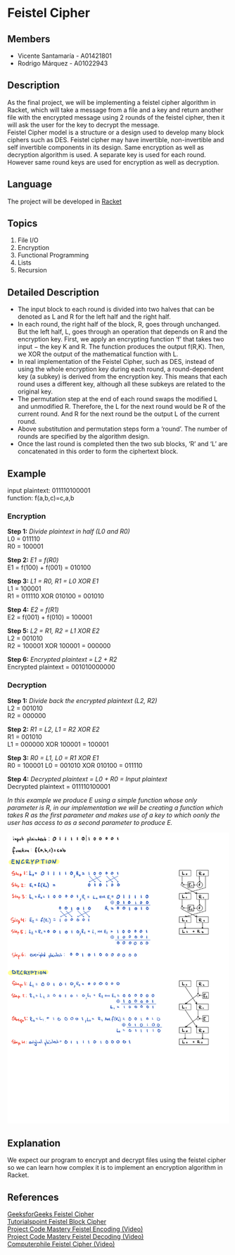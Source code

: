 # Feistel Cipher

## Members
* Vicente Santamaría - A01421801
* Rodrigo Márquez - A01022943

## Description
As the final project, we will be implementing a feistel cipher algorithm in Racket, which will take a message from a file and a key and return another file with the encrypted message using 2 rounds of the feistel cipher, then it will ask the user for the key to decrypt the message.  
Feistel Cipher model is a structure or a design used to develop many block ciphers such as DES. Feistel cipher may have invertible, non-invertible and self invertible components in its design. Same encryption as well as decryption algorithm is used. A separate key is used for each round. However same round keys are used for encryption as well as decryption.

## Language
The project will be developed in [Racket](https://racket-lang.org/)

## Topics
1. File I/O
2. Encryption
3. Functional Programming
4. Lists
5. Recursion

## Detailed Description
* The input block to each round is divided into two halves that can be denoted as L and R for the left half and the right half.
* In each round, the right half of the block, R, goes through unchanged. But the left half, L, goes through an operation that depends on R and the encryption key. First, we apply an encrypting function ‘f’ that takes two input − the key K and R. The function produces the output f(R,K). Then, we XOR the output of the mathematical function with L.
* In real implementation of the Feistel Cipher, such as DES, instead of using the whole encryption key during each round, a round-dependent key (a subkey) is derived from the encryption key. This means that each round uses a different key, although all these subkeys are related to the original key.
* The permutation step at the end of each round swaps the modified L and unmodified R. Therefore, the L for the next round would be R of the current round. And R for the next round be the output L of the current round.
* Above substitution and permutation steps form a ‘round’. The number of rounds are specified by the algorithm design.
* Once the last round is completed then the two sub blocks, ‘R’ and ‘L’ are concatenated in this order to form the ciphertext block.

## Example
input plaintext: 011110100001  
function: f(a,b,c)=c,a,b  

### Encryption

**Step 1:** *Divide plaintext in half (L0 and R0)*  
L0 = 011110  
R0 = 100001  
  
**Step 2:** *E1 = f(R0)*  
E1 = f(100) + f(001) = 010100  
  
**Step 3:** *L1 = R0, R1 = L0 XOR E1*  
L1 = 100001  
R1 = 011110 XOR 010100 = 001010  
  
**Step 4:** *E2 = f(R1)*  
E2 =  f(001) + f(010) = 100001  
  
**Step 5:** *L2 = R1, R2 = L1 XOR E2*  
L2 = 001010  
R2 = 100001  XOR 100001 = 000000  

**Step 6:** *Encrypted plaintext = L2 + R2*  
Encrypted plaintext = 001010000000  

### Decryption

**Step 1:** *Divide back the encrypted plaintext (L2, R2)*  
L2 = 001010  
R2 = 000000  
  
**Step 2:** *R1 = L2, L1 =  R2 XOR E2*  
R1 = 001010  
L1 = 000000 XOR 100001 = 100001  
  
**Step 3:** *R0 = L1, L0 = R1 XOR E1*  
R0 = 100001
L0 = 001010 XOR 010100 = 011110  
  
**Step 4:** *Decrypted plaintext = L0 + R0 = Input plaintext*  
Decrypted plaintext = 011110100001  
  
*In this example we produce E using a simple function whose only parameter is R, in our implementation we will be creating a function which takes R as the first parameter and makes use of a key to which oonly the user has access to as a second parameter to produce E.*  

![Example Diagram](./feistel.png)

## Explanation
We expect our program to encrypt and decrypt files using the feistel cipher so we can learn how complex it is to implement an encryption algorithm in Racket.

## References
[GeeksforGeeks Feistel Cipher](https://www.geeksforgeeks.org/feistel-cipher/)  
[Tutorialspoint Feistel Block Cipher](https://www.tutorialspoint.com/cryptography/feistel_block_cipher.htm)  
[Project Code Mastery Feistel Encoding (Video)](https://www.youtube.com/watch?v=fenzYD2J9vs)  
[Project Code Mastery Feistel Decoding (Video)](https://www.youtube.com/watch?v=shEr8AcIqvI)  
[Computerphile Feistel Cipher (Video)](https://www.youtube.com/watch?v=FGhj3CGxl8I)
